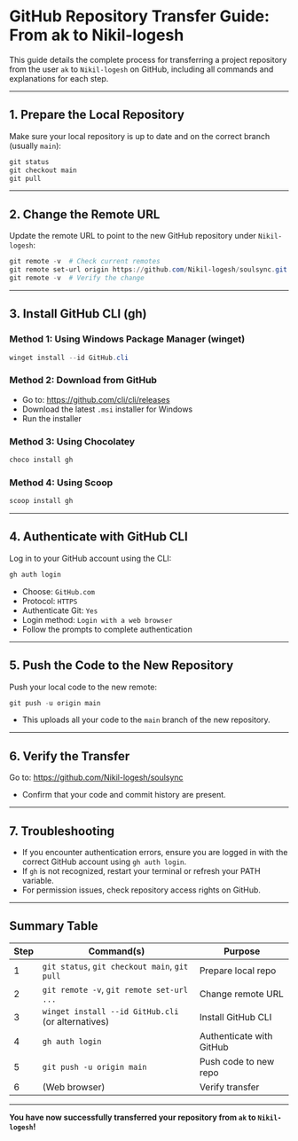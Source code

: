 # GitHub Repository Transfer Guide: From ak to Nikil-logesh

This guide details the complete process for transferring a project repository from the user `ak` to `Nikil-logesh` on GitHub, including all commands and explanations for each step.

---

## 1. Prepare the Local Repository

Make sure your local repository is up to date and on the correct branch (usually `main`):

```powershell
git status
git checkout main
git pull
```

---

## 2. Change the Remote URL

Update the remote URL to point to the new GitHub repository under `Nikil-logesh`:

```powershell
git remote -v  # Check current remotes
git remote set-url origin https://github.com/Nikil-logesh/soulsync.git
git remote -v  # Verify the change
```

---

## 3. Install GitHub CLI (gh)

### Method 1: Using Windows Package Manager (winget)
```powershell
winget install --id GitHub.cli
```

### Method 2: Download from GitHub
- Go to: https://github.com/cli/cli/releases
- Download the latest `.msi` installer for Windows
- Run the installer

### Method 3: Using Chocolatey
```powershell
choco install gh
```

### Method 4: Using Scoop
```powershell
scoop install gh
```

---

## 4. Authenticate with GitHub CLI

Log in to your GitHub account using the CLI:

```powershell
gh auth login
```
- Choose: `GitHub.com`
- Protocol: `HTTPS`
- Authenticate Git: `Yes`
- Login method: `Login with a web browser`
- Follow the prompts to complete authentication

---

## 5. Push the Code to the New Repository

Push your local code to the new remote:

```powershell
git push -u origin main
```
- This uploads all your code to the `main` branch of the new repository.

---

## 6. Verify the Transfer

Go to: https://github.com/Nikil-logesh/soulsync
- Confirm that your code and commit history are present.

---

## 7. Troubleshooting

- If you encounter authentication errors, ensure you are logged in with the correct GitHub account using `gh auth login`.
- If `gh` is not recognized, restart your terminal or refresh your PATH variable.
- For permission issues, check repository access rights on GitHub.

---

## Summary Table

| Step | Command(s) | Purpose |
|------|------------|---------|
| 1    | `git status`, `git checkout main`, `git pull` | Prepare local repo |
| 2    | `git remote -v`, `git remote set-url ...` | Change remote URL |
| 3    | `winget install --id GitHub.cli` (or alternatives) | Install GitHub CLI |
| 4    | `gh auth login` | Authenticate with GitHub |
| 5    | `git push -u origin main` | Push code to new repo |
| 6    | (Web browser) | Verify transfer |

---

**You have now successfully transferred your repository from `ak` to `Nikil-logesh`!**
